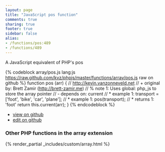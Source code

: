 ```yaml
---
layout: page
title: "JavaScript pos function"
comments: true
sharing: true
footer: true
sidebar: false
alias:
- /functions/pos:489
- /functions/489
---
```

<!-- Generated by Rakefile:build -->
A JavaScript equivalent of PHP's pos

{% codeblock array/pos.js lang:js https://raw.github.com/kvz/phpjs/master/functions/array/pos.js raw on github %}
function pos (arr) {
    // http://kevin.vanzonneveld.net
    // +   original by: Brett Zamir (http://brett-zamir.me)
    // %        note 1: Uses global: php_js to store the array pointer
    // -    depends on: current
    // *     example 1: transport = ['foot', 'bike', 'car', 'plane'];
    // *     example 1: pos(transport);
    // *     returns 1: 'foot'
    return this.current(arr);
}
{% endcodeblock %}

 - [view on github](https://github.com/kvz/phpjs/blob/master/functions/array/pos.js)
 - [edit on github](https://github.com/kvz/phpjs/edit/master/functions/array/pos.js)

### Other PHP functions in the array extension
{% render_partial _includes/custom/array.html %}
